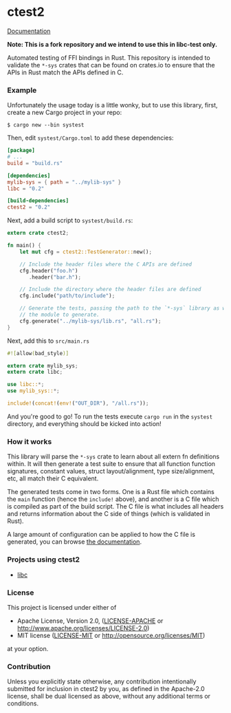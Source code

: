 # ctest2

[Documentation][dox]

[dox]: https://docs.rs/ctest2

**Note: This is a fork repository and we intend to use this in libc-test only.**

Automated testing of FFI bindings in Rust. This repository is intended to
validate the `*-sys` crates that can be found on crates.io to ensure that the
APIs in Rust match the APIs defined in C.

### Example

Unfortunately the usage today is a little wonky, but to use this library, first,
create a new Cargo project in your repo:

```
$ cargo new --bin systest
```

Then, edit `systest/Cargo.toml` to add these dependencies:

```toml
[package]
# ...
build = "build.rs"

[dependencies]
mylib-sys = { path = "../mylib-sys" }
libc = "0.2"

[build-dependencies]
ctest2 = "0.2"
```

Next, add a build script to `systest/build.rs`:

```rust
extern crate ctest2;

fn main() {
    let mut cfg = ctest2::TestGenerator::new();

    // Include the header files where the C APIs are defined
    cfg.header("foo.h")
       .header("bar.h");

    // Include the directory where the header files are defined
    cfg.include("path/to/include");

    // Generate the tests, passing the path to the `*-sys` library as well as
    // the module to generate.
    cfg.generate("../mylib-sys/lib.rs", "all.rs");
}

```

Next, add this to `src/main.rs`

```rust
#![allow(bad_style)]

extern crate mylib_sys;
extern crate libc;

use libc::*;
use mylib_sys::*;

include!(concat!(env!("OUT_DIR"), "/all.rs"));
```

And you're good to go! To run the tests execute `cargo run` in the `systest`
directory, and everything should be kicked into action!

### How it works

This library will parse the `*-sys` crate to learn about all extern fn
definitions within. It will then generate a test suite to ensure that all
function function signatures, constant values, struct layout/alignment, type
size/alignment, etc, all match their C equivalent.

The generated tests come in two forms. One is a Rust file which contains the
`main` function (hence the `include!` above), and another is a C file which is
compiled as part of the build script. The C file is what includes all headers
and returns information about the C side of things (which is validated in Rust).

A large amount of configuration can be applied to how the C file is generated,
you can browse [the documentation][dox].

### Projects using ctest2

* [libc](https://github.com/rust-lang/libc)

### License

This project is licensed under either of

 * Apache License, Version 2.0, ([LICENSE-APACHE](LICENSE-APACHE) or
   http://www.apache.org/licenses/LICENSE-2.0)
 * MIT license ([LICENSE-MIT](LICENSE-MIT) or
   http://opensource.org/licenses/MIT)

at your option.

### Contribution

Unless you explicitly state otherwise, any contribution intentionally submitted
for inclusion in ctest2 by you, as defined in the Apache-2.0 license, shall be
dual licensed as above, without any additional terms or conditions.
